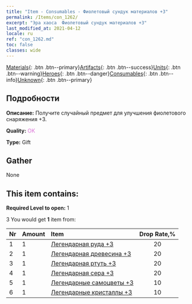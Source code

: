 ```yaml
---
title: "Item - Consumables - Фиолетовый сундук материалов +3"
permalink: /Items/con_1262/
excerpt: "Эра хаоса  Фиолетовый сундук материалов +3"
last_modified_at: 2021-04-12
locale: ru
ref: "con_1262.md"
toc: false
classes: wide
---
```

 [Materials](/ru/Items/){: .btn .btn--primary}[Artifacts](/ru/Items/Artifacts/){: .btn .btn--success}[Units](/ru/Items/Units/){: .btn .btn--warning}[Heroes](/ru/Items/Heroes/){: .btn .btn--danger}[Consumables](/ru/Items/Consumables/){: .btn .btn--info}[Unknown](/ru/Items/Unknown/){: .btn .btn--primary}

## Подробности
 **Описание:** Получите случайный предмет для улучшения фиолетового снаряжения +3.

 **Quality:** <span style="color: #DA70D6">OK</span>

 **Type:** Gift

## Gather

  None

## This item contains:

 **Required Level to open:** 1

 3 You would get **1** item  from:

  | Nr | Amount |     Item    | Drop Rate,% |
  |:---|:-------|:------------|:---------:|
  | 1 | 1 | [Легендарная руда +3](/ru/Items/mat_54/) | 20 | 
  | 2 | 1 | [Легендарная древесина +3](/ru/Items/mat_55/) | 20 | 
  | 3 | 1 | [Легендарная ртуть +3](/ru/Items/mat_56/) | 20 | 
  | 4 | 1 | [Легендарная сера +3](/ru/Items/mat_57/) | 20 | 
  | 5 | 1 | [Легендарные самоцветы +3](/ru/Items/mat_58/) | 10 | 
  | 6 | 1 | [Легендарные кристаллы +3](/ru/Items/mat_59/) | 10 | 
